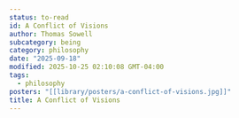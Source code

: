 ```yaml
---
status: to-read
id: A Conflict of Visions
author: Thomas Sowell
subcategory: being
category: philosophy
date: "2025-09-18"
modified: 2025-10-25 02:10:08 GMT-04:00
tags:
  - philosophy
posters: "[[library/posters/a-conflict-of-visions.jpg]]"
title: A Conflict of Visions
---
```

